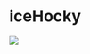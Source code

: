 # iceHocky

![](http://images2015.cnblogs.com/blog/1070222/201612/1070222-20161222172931276-1285608522.gif)
